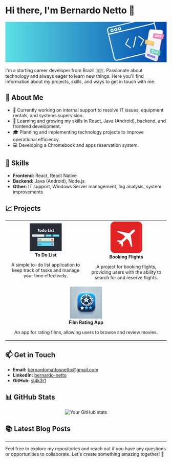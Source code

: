 # Hi there, I'm Bernardo Netto 👋

![Profile Banner](https://github.com/sl4k3r1/sl4k3r1/blob/main/Banner%20para%20Linkedin%20capa%20de%20perfil%20%20para%20programador%20%20%5BTamanho%20original%5D.png)

I'm a starting career developer from Brazil 🇧🇷. Passionate about technology and always eager to learn new things. Here you'll find information about my projects, skills, and ways to get in touch with me.

## 🌟 About Me
- 🔭 Currently working on internal support to resolve IT issues, equipment rentals, and systems supervision.
- 🌱 Learning and growing my skills in React, Java (Android), backend, and frontend development.
- 🎓 Planning and implementing technology projects to improve operational efficiency.
- 💻 Developing a Chromebook and apps reservation system.

## 🚀 Skills
- **Frontend:** React, React Native
- **Backend:** Java (Android), Node.js
- **Other:** IT support, Windows Server management, log analysis, system improvements

## 📈 Projects

<p align="center">
<table>
  <tr>
    <td align="center" width="50%">
      <a href="https://to-do-list-lquc94buy-bernardo-nettos-projects.vercel.app" style="display: block; text-decoration: none; color: inherit;">
        <img src="https://github.com/sl4k3r1/To_Do_List/raw/main/screenshot.png" alt="To Do List" width="100">
        <br>
        <strong>To Do List</strong>
      </a>
      <p>A simple to-do list application to keep track of tasks and manage your time effectively.</p>
    </td>
    <td align="center" width="50%">
      <a href="https://github.com/sl4k3r1/2022-1-DEV-WEB-14" style="display: block; text-decoration: none; color: inherit;">
        <img src="https://github.com/sl4k3r1/2022-1-DEV-WEB-14/blob/master/flight/static/img/icon.png" alt="Booking Flights" width="100">
        <br>
        <strong>Booking Flights</strong>
      </a>
      <p>A project for booking flights, providing users with the ability to search for and reserve flights.</p>
    </td>
  </tr>
  <tr>
    <td align="center" colspan="2">
      <a href="https://github.com/sl4k3r1/Film_Rating_App" style="display: block; text-decoration: none; color: inherit;">
        <img src="https://github.com/sl4k3r1/sl4k3r1/blob/main/Design%20sem%20nome.png" alt="Film Rating App" width="100">
        <br>
        <strong>Film Rating App</strong>
      </a>
      <p>An app for rating films, allowing users to browse and review movies.</p>
    </td>
  </tr>
</table>
</p>

## 📫 Get in Touch
- **Email:** [bernardomattosnetto@gmail.com](mailto:bernardomattosnetto@gmail.com)
- **LinkedIn:** [bernardo-netto](https://www.linkedin.com/in/bernardo-netto/)
- **GitHub:** [sl4k3r1](https://github.com/sl4k3r1)

## 📊 GitHub Stats
<p align="center">
  <img src="https://github-readme-stats.vercel.app/api?username=sl4k3r1&show_icons=true&theme=radical" alt="Your GitHub stats">
</p>

## 📚 Latest Blog Posts
<!-- BLOG-POST-LIST:START -->
<!-- BLOG-POST-LIST:END -->

---

Feel free to explore my repositories and reach out if you have any questions or opportunities to collaborate. Let's create something amazing together! 🚀

